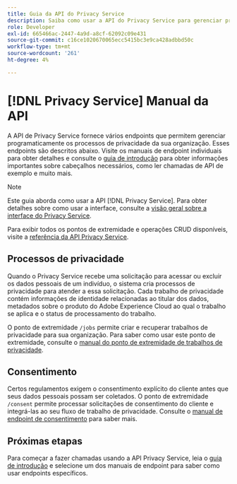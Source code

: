 ```yaml
---
title: Guia da API do Privacy Service
description: Saiba como usar a API do Privacy Service para gerenciar programaticamente processos de privacidade para aplicativos compatíveis da Adobe Experience Cloud.
role: Developer
exl-id: 665466ac-2447-4a9d-a8cf-62092c09e431
source-git-commit: c16ce1020670065ecc5415bc3e9ca428adbbd50c
workflow-type: tm+mt
source-wordcount: '261'
ht-degree: 4%

---
```


# [!DNL Privacy Service] Manual da API

A API de Privacy Service fornece vários endpoints que permitem gerenciar programaticamente os processos de privacidade da sua organização. Esses endpoints são descritos abaixo. Visite os manuais de endpoint individuais para obter detalhes e consulte o [guia de introdução](./getting-started.md) para obter informações importantes sobre cabeçalhos necessários, como ler chamadas de API de exemplo e muito mais.

>[!NOTE]
>
>Este guia aborda como usar a API [!DNL Privacy Service]. Para obter detalhes sobre como usar a interface, consulte a [visão geral sobre a interface do Privacy Service](../ui/overview.md).

Para exibir todos os pontos de extremidade e operações CRUD disponíveis, visite a [referência da API Privacy Service](https://www.adobe.io/experience-platform-apis/references/privacy-service/).

## Processos de privacidade

Quando o Privacy Service recebe uma solicitação para acessar ou excluir os dados pessoais de um indivíduo, o sistema cria processos de privacidade para atender a essa solicitação. Cada trabalho de privacidade contém informações de identidade relacionadas ao titular dos dados, metadados sobre o produto do Adobe Experience Cloud ao qual o trabalho se aplica e o status de processamento do trabalho.

O ponto de extremidade `/jobs` permite criar e recuperar trabalhos de privacidade para sua organização. Para saber como usar este ponto de extremidade, consulte o [manual do ponto de extremidade de trabalhos de privacidade](./privacy-jobs.md).

## Consentimento

Certos regulamentos exigem o consentimento explícito do cliente antes que seus dados pessoais possam ser coletados. O ponto de extremidade `/consent` permite processar solicitações de consentimento do cliente e integrá-las ao seu fluxo de trabalho de privacidade. Consulte o [manual de endpoint de consentimento](./consent.md) para saber mais.

## Próximas etapas

Para começar a fazer chamadas usando a API Privacy Service, leia o [guia de introdução](./getting-started.md) e selecione um dos manuais de endpoint para saber como usar endpoints específicos.
